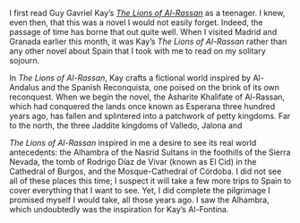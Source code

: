 <p class="lede">I first read Guy Gavriel Kay’s <cite><a href="http://www.amazon.com/gp/product/0060733497/ref=as_li_tl?ie=UTF8&amp;camp=1789&amp;creative=390957&amp;creativeASIN=0060733497&amp;linkCode=as2&amp;tag=81idea-20&amp;linkId=UWIYE5FQ4WYG3X2N">The Lions of Al-Rassan</a></cite> as a teenager. I knew, even then, that this was a novel I would not easily forget. Indeed, the passage of time has borne that out quite well. When I visited Madrid and Granada earlier this month, it was Kay’s <cite>The Lions of Al-Rassan</cite> rather than any other novel about Spain that I took with me to read on my solitary sojourn. </p>

In <cite>The Lions of Al-Rassan</cite>, Kay crafts a fictional world inspired by Al-Andalus and the Spanish Reconquista, one poised on the brink of its own reconquest. When we begin the novel, the Asharite Khalifate of Al-Rassan, which had conquered the lands once known as Esperana three hundred years ago, has fallen and splintered into a patchwork of petty kingdoms. Far to the north, the three Jaddite kingdoms of Valledo, Jalona and  

<cite>The Lions of Al-Rassan</cite> inspired in me a desire to see its real world antecedents: the Alhambra of the Nasrid Sultans in the foothills of the Sierra Nevada, the tomb of Rodrigo Díaz de Vivar (known as El Cid) in the Cathedral of Burgos, and the Mosque-Cathedral of Córdoba. I did not see all of these places this time; I suspect it will take a few more trips to Spain to cover everything that I want to see. Yet, I did complete the pilgrimage I promised myself I would take, all those years ago. I saw the Alhambra, which undoubtedly was the inspiration for Kay’s Al-Fontina. 